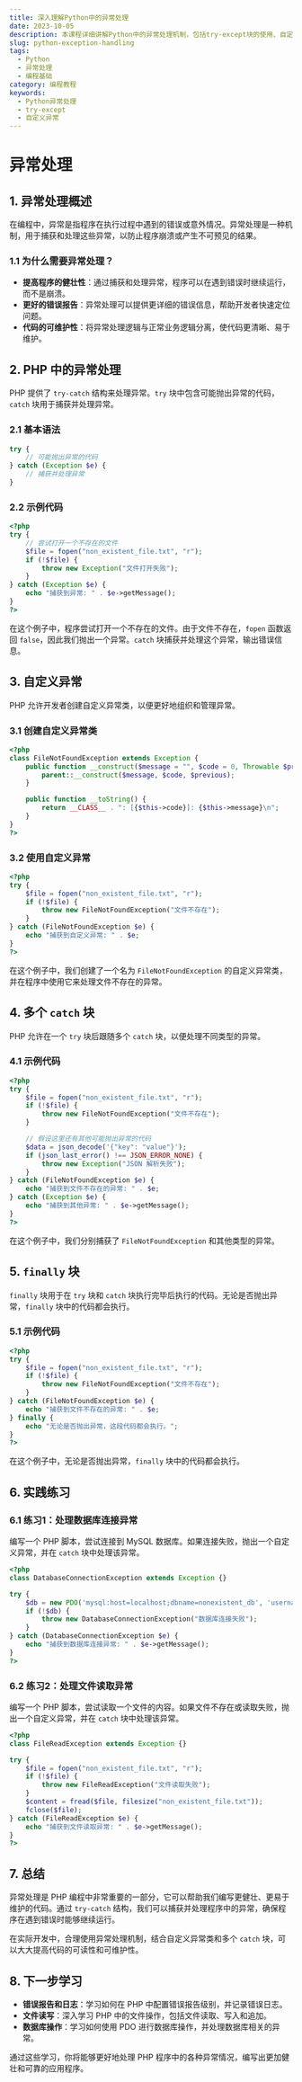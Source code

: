 ```yaml
---
title: 深入理解Python中的异常处理
date: 2023-10-05
description: 本课程详细讲解Python中的异常处理机制，包括try-except块的使用、自定义异常的创建以及如何优雅地处理程序中的错误。
slug: python-exception-handling
tags:
  - Python
  - 异常处理
  - 编程基础
category: 编程教程
keywords:
  - Python异常处理
  - try-except
  - 自定义异常
---
```


# 异常处理

## 1. 异常处理概述

在编程中，异常是指程序在执行过程中遇到的错误或意外情况。异常处理是一种机制，用于捕获和处理这些异常，以防止程序崩溃或产生不可预见的结果。

### 1.1 为什么需要异常处理？

- **提高程序的健壮性**：通过捕获和处理异常，程序可以在遇到错误时继续运行，而不是崩溃。
- **更好的错误报告**：异常处理可以提供更详细的错误信息，帮助开发者快速定位问题。
- **代码的可维护性**：将异常处理逻辑与正常业务逻辑分离，使代码更清晰、易于维护。

## 2. PHP 中的异常处理

PHP 提供了 `try-catch` 结构来处理异常。`try` 块中包含可能抛出异常的代码，`catch` 块用于捕获并处理异常。

### 2.1 基本语法

```php
try {
    // 可能抛出异常的代码
} catch (Exception $e) {
    // 捕获并处理异常
}
```

### 2.2 示例代码

```php
<?php
try {
    // 尝试打开一个不存在的文件
    $file = fopen("non_existent_file.txt", "r");
    if (!$file) {
        throw new Exception("文件打开失败");
    }
} catch (Exception $e) {
    echo "捕获到异常: " . $e->getMessage();
}
?>
```

在这个例子中，程序尝试打开一个不存在的文件。由于文件不存在，`fopen` 函数返回 `false`，因此我们抛出一个异常。`catch` 块捕获并处理这个异常，输出错误信息。

## 3. 自定义异常

PHP 允许开发者创建自定义异常类，以便更好地组织和管理异常。

### 3.1 创建自定义异常类

```php
<?php
class FileNotFoundException extends Exception {
    public function __construct($message = "", $code = 0, Throwable $previous = null) {
        parent::__construct($message, $code, $previous);
    }

    public function __toString() {
        return __CLASS__ . ": [{$this->code}]: {$this->message}\n";
    }
}
?>
```

### 3.2 使用自定义异常

```php
<?php
try {
    $file = fopen("non_existent_file.txt", "r");
    if (!$file) {
        throw new FileNotFoundException("文件不存在");
    }
} catch (FileNotFoundException $e) {
    echo "捕获到自定义异常: " . $e;
}
?>
```

在这个例子中，我们创建了一个名为 `FileNotFoundException` 的自定义异常类，并在程序中使用它来处理文件不存在的异常。

## 4. 多个 `catch` 块

PHP 允许在一个 `try` 块后跟随多个 `catch` 块，以便处理不同类型的异常。

### 4.1 示例代码

```php
<?php
try {
    $file = fopen("non_existent_file.txt", "r");
    if (!$file) {
        throw new FileNotFoundException("文件不存在");
    }

    // 假设这里还有其他可能抛出异常的代码
    $data = json_decode('{"key": "value"}');
    if (json_last_error() !== JSON_ERROR_NONE) {
        throw new Exception("JSON 解析失败");
    }
} catch (FileNotFoundException $e) {
    echo "捕获到文件不存在的异常: " . $e;
} catch (Exception $e) {
    echo "捕获到其他异常: " . $e->getMessage();
}
?>
```

在这个例子中，我们分别捕获了 `FileNotFoundException` 和其他类型的异常。

## 5. `finally` 块

`finally` 块用于在 `try` 块和 `catch` 块执行完毕后执行的代码。无论是否抛出异常，`finally` 块中的代码都会执行。

### 5.1 示例代码

```php
<?php
try {
    $file = fopen("non_existent_file.txt", "r");
    if (!$file) {
        throw new FileNotFoundException("文件不存在");
    }
} catch (FileNotFoundException $e) {
    echo "捕获到文件不存在的异常: " . $e;
} finally {
    echo "无论是否抛出异常，这段代码都会执行。";
}
?>
```

在这个例子中，无论是否抛出异常，`finally` 块中的代码都会执行。

## 6. 实践练习

### 6.1 练习1：处理数据库连接异常

编写一个 PHP 脚本，尝试连接到 MySQL 数据库。如果连接失败，抛出一个自定义异常，并在 `catch` 块中处理该异常。

```php
<?php
class DatabaseConnectionException extends Exception {}

try {
    $db = new PDO('mysql:host=localhost;dbname=nonexistent_db', 'username', 'password');
    if (!$db) {
        throw new DatabaseConnectionException("数据库连接失败");
    }
} catch (DatabaseConnectionException $e) {
    echo "捕获到数据库连接异常: " . $e->getMessage();
}
?>
```

### 6.2 练习2：处理文件读取异常

编写一个 PHP 脚本，尝试读取一个文件的内容。如果文件不存在或读取失败，抛出一个自定义异常，并在 `catch` 块中处理该异常。

```php
<?php
class FileReadException extends Exception {}

try {
    $file = fopen("non_existent_file.txt", "r");
    if (!$file) {
        throw new FileReadException("文件读取失败");
    }
    $content = fread($file, filesize("non_existent_file.txt"));
    fclose($file);
} catch (FileReadException $e) {
    echo "捕获到文件读取异常: " . $e->getMessage();
}
?>
```

## 7. 总结

异常处理是 PHP 编程中非常重要的一部分，它可以帮助我们编写更健壮、更易于维护的代码。通过 `try-catch` 结构，我们可以捕获并处理程序中的异常，确保程序在遇到错误时能够继续运行。

在实际开发中，合理使用异常处理机制，结合自定义异常类和多个 `catch` 块，可以大大提高代码的可读性和可维护性。

## 8. 下一步学习

- **错误报告和日志**：学习如何在 PHP 中配置错误报告级别，并记录错误日志。
- **文件读写**：深入学习 PHP 中的文件操作，包括文件读取、写入和追加。
- **数据库操作**：学习如何使用 PDO 进行数据库操作，并处理数据库相关的异常。

通过这些学习，你将能够更好地处理 PHP 程序中的各种异常情况，编写出更加健壮和可靠的应用程序。